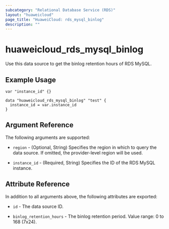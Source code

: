 ```yaml
---
subcategory: "Relational Database Service (RDS)"
layout: "huaweicloud"
page_title: "HuaweiCloud: rds_mysql_binlog"
description: ""
---
```


# huaweicloud_rds_mysql_binlog

Use this data source to get the binlog retention hours of RDS MySQL.

## Example Usage

```hcl
var "instance_id" {}

data "huaweicloud_rds_mysql_binlog" "test" {
  instance_id = var.instance_id
}
```

## Argument Reference

The following arguments are supported:

* `region` - (Optional, String) Specifies the region in which to query the data source.
  If omitted, the provider-level region will be used.

* `instance_id` - (Required, String) Specifies the ID of the RDS MySQL instance.

## Attribute Reference

In addition to all arguments above, the following attributes are exported:

* `id` - The data source ID.

* `binlog_retention_hours` - The binlog retention period. Value range: 0 to 168 (7x24).
